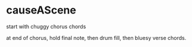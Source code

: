 # causeAScene

start with chuggy chorus chords

at end of chorus, hold final note, then drum fill, then bluesy verse chords.
